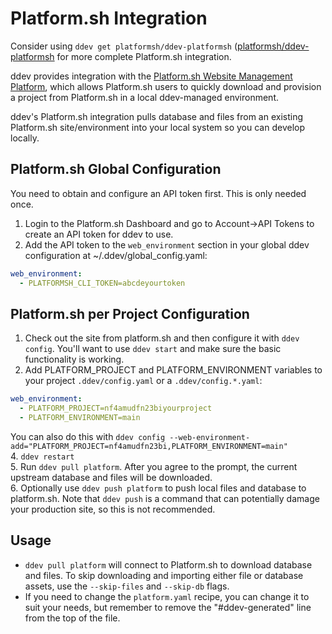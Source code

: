 # Platform.sh Integration

Consider using `ddev get platformsh/ddev-platformsh` ([platformsh/ddev-platformsh](https://github.com/platformsh/ddev-platformsh) for more complete Platform.sh integration.

ddev provides integration with the [Platform.sh Website Management Platform](https://platform.sh/), which allows Platform.sh users to quickly download and provision a project from Platform.sh in a local ddev-managed environment.

ddev's Platform.sh integration pulls database and files from an existing Platform.sh site/environment into your local system so you can develop locally.

## Platform.sh Global Configuration

You need to obtain and configure an API token first. This is only needed once.

1. Login to the Platform.sh Dashboard and go to Account->API Tokens to create an API token for ddev to use.
2. Add the API token to the `web_environment` section in your global ddev configuration at ~/.ddev/global_config.yaml:

```yaml
web_environment:
  - PLATFORMSH_CLI_TOKEN=abcdeyourtoken
```

## Platform.sh per Project Configuration

1. Check out the site from platform.sh and then configure it with `ddev config`. You'll want to use `ddev start` and make sure the basic functionality is working.
2. Add PLATFORM_PROJECT and PLATFORM_ENVIRONMENT variables to your project `.ddev/config.yaml` or a `.ddev/config.*.yaml`:

```yaml
web_environment:
  - PLATFORM_PROJECT=nf4amudfn23biyourproject
  - PLATFORM_ENVIRONMENT=main
```

You can also do this with `ddev config --web-environment-add="PLATFORM_PROJECT=nf4amudfn23bi,PLATFORM_ENVIRONMENT=main"`  
4. `ddev restart`  
5. Run `ddev pull platform`. After you agree to the prompt, the current upstream database and files will be downloaded.  
6. Optionally use `ddev push platform` to push local files and database to platform.sh. Note that `ddev push` is a command that can potentially damage your production site, so this is not recommended.

## Usage

* `ddev pull platform` will connect to Platform.sh to download database and files. To skip downloading and importing either file or database assets, use the `--skip-files` and `--skip-db` flags.
* If you need to change the `platform.yaml` recipe, you can change it to suit your needs, but remember to remove the "#ddev-generated" line from the top of the file.
